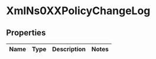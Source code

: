 
# XmlNs0XXPolicyChangeLog

## Properties
Name | Type | Description | Notes
------------ | ------------- | ------------- | -------------



